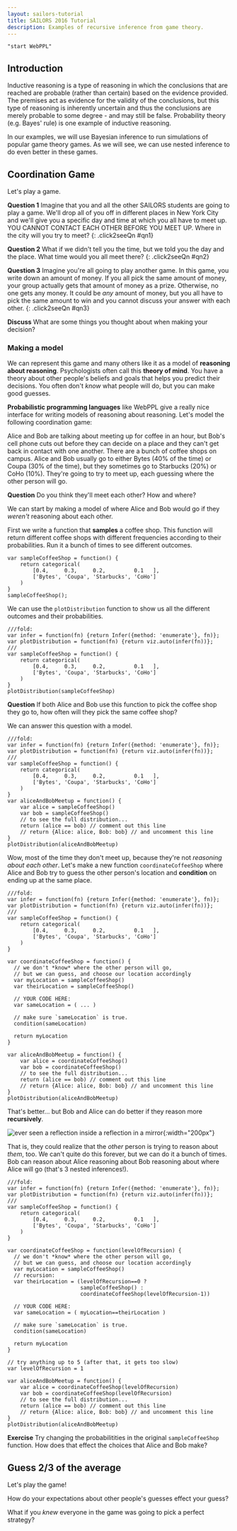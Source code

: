 ```yaml
---
layout: sailors-tutorial
title: SAILORS 2016 Tutorial
description: Examples of recursive inference from game theory.
---
```


~~~~
"start WebPPL"
~~~~

## Introduction

<!-- we actually will go after Noah's talk, so that helps! -->

Inductive reasoning is a type of reasoning in which the conclusions that are reached are probable (rather than certain) based on the evidence provided. The premises act as evidence for the validity of the conclusions, but this type of reasoning is inherently uncertain and thus the conclusions are merely probable to some degree - and may still be false. Probability theory (e.g. Bayes' rule) is one example of inductive reasoning.

In our examples, we will use Bayesian inference to run simulations of popular game theory games. As we will see, we can use nested inference to do even better in these games. 

## Coordination Game

Let's play a game.

**Question 1** Imagine that you and all the other SAILORS students are going to play a game. We'll drop all of you off in different places in New York City and we'll give you a specific day and time at which you all have to meet up. YOU CANNOT CONTACT EACH OTHER BEFORE YOU MEET UP. Where in the city will you try to meet?
{: .click2seeQn #qn1}

**Question 2** What if we didn't tell you the time, but we told you the day and the place. What time would you all meet there?
{: .click2seeQn #qn2}

**Question 3** Imagine you're all going to play another game. In this game, you write down an amount of money. If you all pick the same amount of money, your group actually gets that amount of money as a prize. Otherwise, no one gets any money. It could be *any* amount of money, but you all have to pick the same amount to win and you cannot discuss your answer with each other.
{: .click2seeQn #qn3}

**Discuss** What are some things you thought about when making your decision?

### Making a model

We can represent this game and many others like it as a model of **reasoning about reasoning**. Psychologists often call this **theory of mind**. You have a theory about other people's beliefs and goals that helps you predict their decisions. You often don't *know* what people will do, but you can make good guesses.

**Probabilistic programming languages** like WebPPL give a really nice interface for writing models of reasoning about reasoning. Let's model the following coordination game:

Alice and Bob are talking about meeting up for coffee in an hour, but Bob's cell phone cuts out before they can decide on a place and they can't get back in contact with one another. There are a bunch of coffee shops on campus. Alice and Bob usually go to either Bytes (40% of the time) or Coupa (30% of the time), but they sometimes go to Starbucks (20%) or CoHo (10%). They're going to try to meet up, each guessing where the other person will go.

**Question** Do you think they'll meet each other? How and where?

We can start by making a model of where Alice and Bob would go if they *weren't* reasoning about each other.

First we write a function that **samples** a coffee shop. This function will return different coffee shops with different frequencies according to their probabilities. Run it a bunch of times to see different outcomes.

~~~
var sampleCoffeeShop = function() {
	return categorical(
		[0.4,     0.3,     0.2,         0.1   ],
		['Bytes', 'Coupa', 'Starbucks', 'CoHo']
	)
}
sampleCoffeeShop();
~~~

We can use the `plotDistribution` function to show us all the different outcomes and their probabilities.

~~~
///fold:
var infer = function(fn) {return Infer({method: 'enumerate'}, fn)};
var plotDistribution = function(fn) {return viz.auto(infer(fn))};
///
var sampleCoffeeShop = function() {
	return categorical(
		[0.4,     0.3,     0.2,         0.1   ],
		['Bytes', 'Coupa', 'Starbucks', 'CoHo']
	)
}
plotDistribution(sampleCoffeeShop)
~~~

**Question** If both Alice and Bob use this function to pick the coffee shop they go to, how often will they pick the same coffee shop?

We can answer this question with a model.

~~~
///fold:
var infer = function(fn) {return Infer({method: 'enumerate'}, fn)};
var plotDistribution = function(fn) {return viz.auto(infer(fn))};
///
var sampleCoffeeShop = function() {
	return categorical(
		[0.4,     0.3,     0.2,         0.1   ],
		['Bytes', 'Coupa', 'Starbucks', 'CoHo']
	)
}
var aliceAndBobMeetup = function() {
	var alice = sampleCoffeeShop()
	var bob = sampleCoffeeShop()
	// to see the full distribution...
	return (alice == bob) // comment out this line
	// return {Alice: alice, Bob: bob} // and uncomment this line
}
plotDistribution(aliceAndBobMeetup)
~~~

Wow, most of the time they don't meet up, because they're not *reasoning about each other*. Let's make a new function `coordinateCoffeeShop` where Alice and Bob try to guess the other person's location and **condition** on ending up at the same place.

~~~
///fold:
var infer = function(fn) {return Infer({method: 'enumerate'}, fn)};
var plotDistribution = function(fn) {return viz.auto(infer(fn))};
///
var sampleCoffeeShop = function() {
	return categorical(
		[0.4,     0.3,     0.2,         0.1   ],
		['Bytes', 'Coupa', 'Starbucks', 'CoHo']
	)
}

var coordinateCoffeeShop = function() {
  // we don't *know* where the other person will go,
  // but we can guess, and choose our location accordingly
  var myLocation = sampleCoffeeShop()
  var theirLocation = sampleCoffeeShop()

  // YOUR CODE HERE:
  var sameLocation = ( ... )

  // make sure `sameLocation` is true.
  condition(sameLocation)

  return myLocation
}

var aliceAndBobMeetup = function() {
	var alice = coordinateCoffeeShop()
	var bob = coordinateCoffeeShop()
	// to see the full distribution...
	return (alice == bob) // comment out this line
	// return {Alice: alice, Bob: bob} // and uncomment this line
}
plotDistribution(aliceAndBobMeetup)
~~~

That's better... but Bob and Alice can do better if they reason more **recursively**.

![ever seen a reflection inside a reflection in a mirror](http://minimalmonkey.com/images/blog/junith-recursion.jpg){:width="200px"}

That is, they could realize that the *other* person is trying to reason about *them*, too. We can't quite do this forever, but we can do it a bunch of times. Bob can reason about Alice reasoning about Bob reasoning about where Alice will go (that's 3 nested inferences!).

~~~
///fold:
var infer = function(fn) {return Infer({method: 'enumerate'}, fn)};
var plotDistribution = function(fn) {return viz.auto(infer(fn))};
///
var sampleCoffeeShop = function() {
	return categorical(
		[0.4,     0.3,     0.2,         0.1   ],
		['Bytes', 'Coupa', 'Starbucks', 'CoHo']
	)
}

var coordinateCoffeeShop = function(levelOfRecursion) {
  // we don't *know* where the other person will go,
  // but we can guess, and choose our location accordingly
  var myLocation = sampleCoffeeShop()
  // recursion:
  var theirLocation = (levelOfRecursion==0 ? 
                       sampleCoffeeShop() : 
                       coordinateCoffeeShop(levelOfRecursion-1))

  // YOUR CODE HERE:
  var sameLocation = ( myLocation==theirLocation )

  // make sure `sameLocation` is true.
  condition(sameLocation)

  return myLocation
}

// try anything up to 5 (after that, it gets too slow)
var levelOfRecursion = 1

var aliceAndBobMeetup = function() {
	var alice = coordinateCoffeeShop(levelOfRecursion)
	var bob = coordinateCoffeeShop(levelOfRecursion)
	// to see the full distribution...
	return (alice == bob) // comment out this line
	// return {Alice: alice, Bob: bob} // and uncomment this line
}
plotDistribution(aliceAndBobMeetup)
~~~

**Exercise** Try changing the probabilitities in the original `sampleCoffeeShop` function. How does that effect the choices that Alice and Bob make?

## Guess 2/3 of the average

Let's play the game!

How do your expectations about other people's guesses effect your guess?

What if you *knew* everyone in the game was going to pick a perfect strategy?

